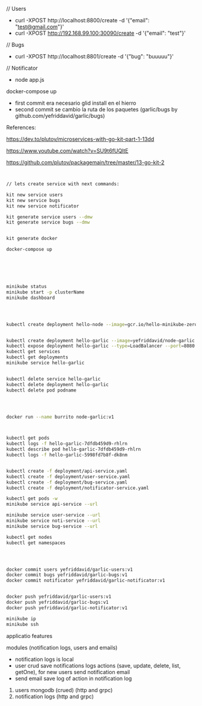 // Users
- curl -XPOST http://localhost:8800/create -d '{"email": "test@gmail.com"}'
- curl -XPOST http://192.168.99.100:30090/create -d '{"email": "test"}'


// Bugs
- curl -XPOST http://localhost:8801/create -d '{"bug": "buuuuu"}'

// Notificator
- node app.js


docker-compose up



- first commit era necesario glid install en el hierro
- second commit se cambio la ruta de los paquetes (garlic/bugs by github.com/yefriddavid/garlic/bugs)



References:

https://dev.to/plutov/microservices-with-go-kit-part-1-13dd

https://www.youtube.com/watch?v=SU9t6fUQltE

https://github.com/plutov/packagemain/tree/master/13-go-kit-2



```sh


// lets create service with next commands:

kit new service users
kit new service bugs
kit new service notificator

kit generate service users --dmw
kit generate service bugs --dmw


kit generate docker

docker-compose up






minikube status
minikube start -p clusterName
minikube dashboard




kubectl create deployment hello-node --image=gcr.io/hello-minikube-zero-install/hello-node


kubectl create deployment hello-garlic --image=yefriddavid/node-garlic:v1
kubectl expose deployment hello-garlic --type=LoadBalancer --port=8080
kubectl get services
kubectl get deployments
minikube service hello-garlic


kubectl delete service hello-garlic
kubectl delete deployment hello-garlic
kubectl delete pod podname




docker run --name burrito node-garlic:v1



kubectl get pods
kubectl logs -f hello-garlic-7dfdb459d9-rhlrn
kubectl describe pod hello-garlic-7dfdb459d9-rhlrn
kubectl logs -f hello-garlic-5998fd7b8f-dk8nm


kubectl create -f deployment/api-service.yaml
kubectl create -f deployment/user-service.yaml
kubectl create -f deployment/bug-service.yaml
kubectl create -f deployment/notificator-service.yaml

kubectl get pods -w
minikube service api-service --url

minikube service user-service --url
minikube service noti-service --url
minikube service bug-service --url

kubectl get nodes
kubectl get namespaces




docker commit users yefriddavid/garlic-users:v1
docker commit bugs yefriddavid/garlic-bugs:v1
docker commit notificator yefriddavid/garlic-notificator:v1


docker push yefriddavid/garlic-users:v1
docker push yefriddavid/garlic-bugs:v1
docker push yefriddavid/garlic-notificator:v1

minikube ip
minikube ssh

```



applicatio features

modules (notification logs, users and emails)

- notification logs is local
- user crud save notifications logs actions (save, update, delete, list, getOne), for new users send notification email
- send email save log of action in notification log


1. users mongodb (crued) (http and grpc)
2. notification logs (http and grpc)



